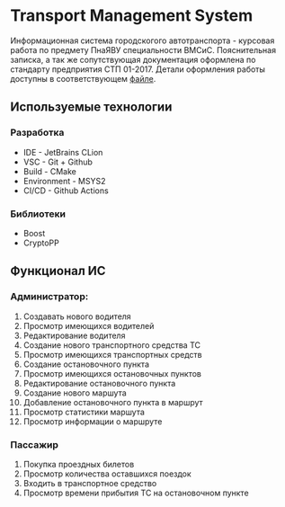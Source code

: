 # Transport Management System
Информационная система городскогого автотранспорта - курсовая работа по предмету ПнаЯВУ специальности ВМСиС.
Пояснительная записка, а так же сопутствующая документация оформлена по стандарту предприятия СТП 01-2017.
Детали оформления работы доступны в соответствующем [файле](https://github.com/heycarl/BSUIR_CPP/tree/master/CourseWork/TransportManagementSystem/docs/README.md).

## Используемые технологии
### Разработка
* IDE - JetBrains CLion
* VSC - Git + Github
* Build - CMake
* Environment - MSYS2
* CI/CD - Github Actions
### Библиотеки
* Boost
* CryptoPP

## Функционал ИС
### Администратор:
1. Создавать нового водителя
2. Просмотр имеющихся водителей
3. Редактирование водителя
4. Создание нового транспортного средства ТС
5. Просмотр имеющихся транспортных средств
6. Создание остановочного пункта
7. Просмотр имеющихся остановочных пунктов
8. Редактирование остановочного пункта
9. Создание нового маршута
10. Добавление остановочного пункта в маршрут
11. Просмотр статистики маршута
12. Просмотр информации о маршруте

### Пассажир
1. Покупка проездных билетов
2. Просмотр количества оставшихся поездок
3. Входить в транспортное средство
4. Просмотр времени прибытия ТС на остановочном пункте